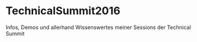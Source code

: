 # TechnicalSummit2016
Infos, Demos und allerhand Wissenswertes meiner Sessions der Technical Summit
